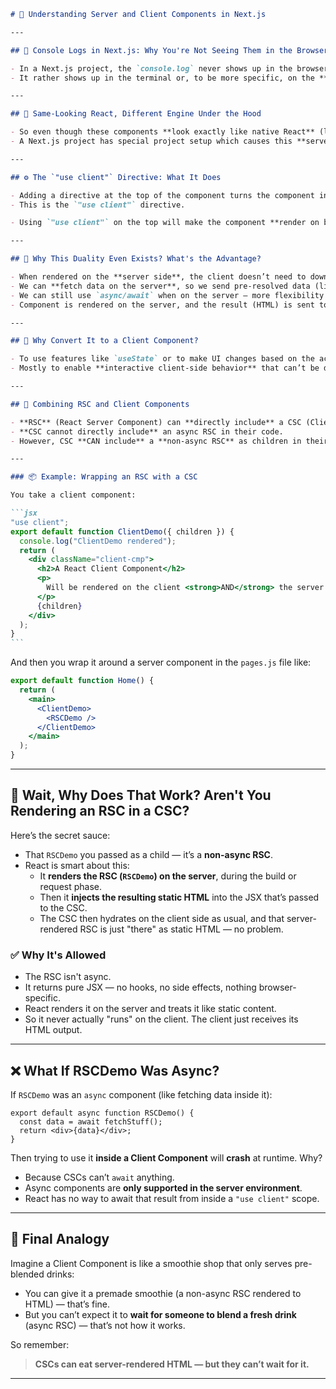 ````md
# 🧠 Understanding Server and Client Components in Next.js

---

## 🧾 Console Logs in Next.js: Why You're Not Seeing Them in the Browser

- In a Next.js project, the `console.log` never shows up in the browser's Developer Tools console.
- It rather shows up in the terminal or, to be more specific, on the **server side**.

---

## 🧬 Same-Looking React, Different Engine Under the Hood

- So even though these components **look exactly like native React** (like in a Vite-based React project),
- A Next.js project has special project setup which causes this **server-side component rendering**.

---

## ⚙️ The `"use client"` Directive: What It Does

- Adding a directive at the top of the component turns the component into a **client-side component**.
- This is the `"use client"` directive.

- Using `"use client"` on the top will make the component **render on both sides** — Server and Client.

---

## 🧠 Why This Duality Even Exists? What's the Advantage?

- When rendered on the **server side**, the client doesn’t need to download all the JavaScript needed for the component.
- We can **fetch data on the server**, so we send pre-resolved data (like JSON or rendered HTML) instead of fetching it in the browser.
- We can still use `async/await` when on the server — more flexibility with data fetching.
- Component is rendered on the server, and the result (HTML) is sent to the client.

---

## 🔁 Why Convert It to a Client Component?

- To use features like `useState` or to make UI changes based on the action that a user takes on the client side.
- Mostly to enable **interactive client-side behavior** that can’t be done server-side.

---

## 🔗 Combining RSC and Client Components

- **RSC** (React Server Component) can **directly include** a CSC (Client Component) in their JSX.
- **CSC cannot directly include** an async RSC in their code.
- However, CSC **CAN include** a **non-async RSC** as children in their code.

---

### 📦 Example: Wrapping an RSC with a CSC

You take a client component:

```jsx
"use client";
export default function ClientDemo({ children }) {
  console.log("ClientDemo rendered");
  return (
    <div className="client-cmp">
      <h2>A React Client Component</h2>
      <p>
        Will be rendered on the client <strong>AND</strong> the server.
      </p>
      {children}
    </div>
  );
}
```
````

And then you wrap it around a server component in the `pages.js` file like:

```jsx
export default function Home() {
  return (
    <main>
      <ClientDemo>
        <RSCDemo />
      </ClientDemo>
    </main>
  );
}
```

---

## 🤯 Wait, Why Does That Work? Aren't You Rendering an RSC in a CSC?

Here’s the secret sauce:

- That `RSCDemo` you passed as a child — it’s a **non-async RSC**.
- React is smart about this:
  - It **renders the RSC (`RSCDemo`) on the server**, during the build or request phase.
  - Then it **injects the resulting static HTML** into the JSX that’s passed to the CSC.
  - The CSC then hydrates on the client side as usual, and that server-rendered RSC is just "there" as static HTML — no problem.

### ✅ Why It's Allowed

- The RSC isn't async.
- It returns pure JSX — no hooks, no side effects, nothing browser-specific.
- React renders it on the server and treats it like static content.
- So it never actually "runs" on the client. The client just receives its HTML output.

---

## ❌ What If RSCDemo Was Async?

If `RSCDemo` was an `async` component (like fetching data inside it):

```tsx
export default async function RSCDemo() {
  const data = await fetchStuff();
  return <div>{data}</div>;
}
```

Then trying to use it **inside a Client Component** will **crash** at runtime. Why?

- Because CSCs can’t `await` anything.
- Async components are **only supported in the server environment**.
- React has no way to await that result from inside a `"use client"` scope.

---

## 🧃 Final Analogy

Imagine a Client Component is like a smoothie shop that only serves pre-blended drinks:

- You can give it a premade smoothie (a non-async RSC rendered to HTML) — that’s fine.
- But you can’t expect it to **wait for someone to blend a fresh drink** (async RSC) — that’s not how it works.

So remember:

> **CSCs can eat server-rendered HTML — but they can’t wait for it.**

---

```

```
